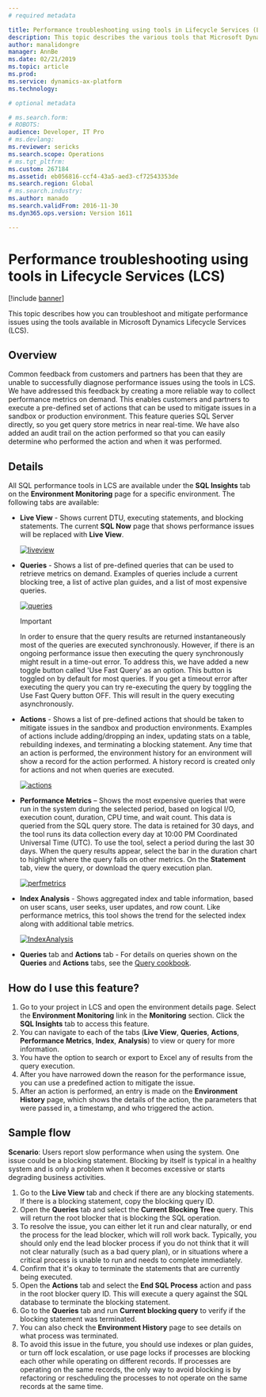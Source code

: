```yaml
---
# required metadata

title: Performance troubleshooting using tools in Lifecycle Services (LCS)
description: This topic describes the various tools that Microsoft Dynamics Lifecycle Services (LCS) provides to help you diagnose and mitigate performance issues in your sandbox and production environments.
author: manalidongre
manager: AnnBe
ms.date: 02/21/2019
ms.topic: article
ms.prod: 
ms.service: dynamics-ax-platform
ms.technology: 

# optional metadata

# ms.search.form: 
# ROBOTS: 
audience: Developer, IT Pro
# ms.devlang: 
ms.reviewer: sericks
ms.search.scope: Operations
# ms.tgt_pltfrm: 
ms.custom: 267184
ms.assetid: eb056816-ccf4-43a5-aed3-cf72543353de
ms.search.region: Global
# ms.search.industry: 
ms.author: manado
ms.search.validFrom: 2016-11-30
ms.dyn365.ops.version: Version 1611

---
```


# Performance troubleshooting using tools in Lifecycle Services (LCS)

[!include [banner](../includes/banner.md)]

This topic describes how you can troubleshoot and mitigate performance issues using the tools available in Microsoft Dynamics Lifecycle Services (LCS).

## Overview
Common feedback from customers and partners has been that they are unable to successfully diagnose performance issues using the tools in LCS. We have addressed this feedback by creating a more reliable way to collect performance metrics on demand. This enables customers and partners to execute a pre-defined set of actions that can be used to mitigate issues in a sandbox or production environment. This feature queries SQL Server directly, so you get query store metrics in near real-time. We have also added an audit trail on the action performed so that you can easily determine who performed the action and when it was performed.

## Details
All SQL performance tools in LCS are available under the **SQL Insights** tab on the **Environment Monitoring** page for a specific environment. The following tabs are available:

- **Live View** - Shows current DTU, executing statements, and blocking statements. The current **SQL Now** page that shows performance issues will be replaced with **Live View**.

    [![liveview](./media/LiveView.JPG
    )](./media/LiveView.JPG)

- **Queries** - Shows a list of pre-defined queries that can be used to retrieve metrics on demand. Examples of queries include a current blocking tree, a list of active plan guides, and a list of most expensive queries.

     [![queries](./media/Queries.JPG)](./media/Queries.JPG)
 
    > [!IMPORTANT]
    > In order to ensure that the query results are returned instantaneously most of the queries are executed synchronously. However, if there is an ongoing performance issue then executing the query synchronously might result in a time-out error. To address this, we have added a new toggle button called 'Use Fast Query' as an option. This button is toggled on by default for most queries. If you get a timeout error after executing the query you can try re-executing the query by toggling the Use Fast Query button OFF. This will result in the query executing asynchronously.  

- **Actions** - Shows a list of pre-defined actions that should be taken to mitigate issues in the sandbox and production environments. Examples of actions include adding/dropping an index, updating stats on a table, rebuilding indexes, and terminating a blocking statement.  Any time that an action is performed, the environment history for an environment will show a record for the action performed. A history record is created only for actions and not when queries are executed. 

    [![actions](./media/Actions.JPG)](./media/Actions.JPG)

- **Performance Metrics** – Shows the most expensive queries that were run in the system during the selected period, based on logical I/O, execution count, duration, CPU time, and wait count. This data is queried from the SQL query store. The data is retained for 30 days, and the tool runs its data collection every day at 10:00 PM Coordinated Universal Time (UTC). To use the tool, select a period during the last 30 days. When the query results appear, select the bar in the duration chart to highlight where the query falls on other metrics. On the **Statement** tab, view the query, or download the query execution plan.

    [![perfmetrics](./media/perfmetrics.JPG)](./media/perfmetrics.JPG)

- **Index Analysis** - Shows aggregated index and table information, based on user scans, user seeks, user updates, and row count. Like performance metrics, this tool shows the trend for the selected index along with additional table metrics.

    [![IndexAnalysis](./media/IndexAnalysis.JPG)](./media/IndexAnalysis.JPG)

- **Queries** tab and **Actions** tab - For details on queries shown on the **Queries** and **Actions** tabs, see the [Query cookbook](querycookbook.md).

## How do I use this feature?

1. Go to your project in LCS and open the environment details page. Select the **Environment Monitoring** link in the **Monitoring** section. Click the **SQL Insights** tab to access this feature.
2. You can navigate to each of the tabs (**Live View**, **Queries**, **Actions**, **Performance Metrics**, **Index**, **Analysis**) to view or query for more information.
3. You have the option to search or export to Excel any of results from the query execution.
4. After you have narrowed down the reason for the performance issue, you can use a predefined action to mitigate the issue.
5. After an action is performed, an entry is made on the **Environment History** page, which shows the details of the action, the parameters that were passed in, a timestamp, and who triggered the action.

## Sample flow

**Scenario**: Users report slow performance when using the system. One issue could be a blocking statement. Blocking by itself is typical in a healthy system and is only a problem when it becomes excessive or starts degrading business activities.

1. Go to the **Live View** tab and check if there are any blocking statements. If there is a blocking statement, copy the blocking query ID.
2. Open the **Queries** tab and select the **Current Blocking Tree** query. This will return the root blocker that is blocking the SQL operation.
3. To resolve the issue, you can either let it run and clear naturally, or end the process for the lead blocker, which will roll work back. Typically, you should only end the lead blocker process if you do not think that it will not clear naturally (such as a bad query plan), or in situations where a critical process is unable to run and needs to complete immediately.
4. Confirm that it's okay to terminate the statements that are currently being executed.
5. Open the **Actions** tab and select the **End SQL Process** action and pass in the root blocker query ID. This will execute a query against the SQL database to terminate the blocking statement.
6. Go to the **Queries** tab and run **Current blocking query** to verify if the blocking statement was terminated.
7. You can also check the **Environment History** page to see details on what process was terminated.
8. To avoid this issue in the future, you should use indexes or plan guides, or turn off lock escalation, or use page locks if processes are blocking each other while operating on different records. If processes are operating on the same records, the only way to avoid blocking is by refactoring or rescheduling the processes to not operate on the same records at the same time.

